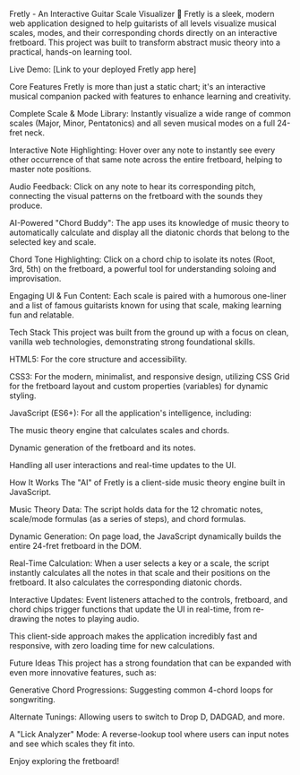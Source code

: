 Fretly - An Interactive Guitar Scale Visualizer 🎸
Fretly is a sleek, modern web application designed to help guitarists of all levels visualize musical scales, modes, and their corresponding chords directly on an interactive fretboard. This project was built to transform abstract music theory into a practical, hands-on learning tool.

Live Demo: [Link to your deployed Fretly app here]

Core Features
Fretly is more than just a static chart; it's an interactive musical companion packed with features to enhance learning and creativity.

Complete Scale & Mode Library: Instantly visualize a wide range of common scales (Major, Minor, Pentatonics) and all seven musical modes on a full 24-fret neck.

Interactive Note Highlighting: Hover over any note to instantly see every other occurrence of that same note across the entire fretboard, helping to master note positions.

Audio Feedback: Click on any note to hear its corresponding pitch, connecting the visual patterns on the fretboard with the sounds they produce.

AI-Powered "Chord Buddy": The app uses its knowledge of music theory to automatically calculate and display all the diatonic chords that belong to the selected key and scale.

Chord Tone Highlighting: Click on a chord chip to isolate its notes (Root, 3rd, 5th) on the fretboard, a powerful tool for understanding soloing and improvisation.

Engaging UI & Fun Content: Each scale is paired with a humorous one-liner and a list of famous guitarists known for using that scale, making learning fun and relatable.

Tech Stack
This project was built from the ground up with a focus on clean, vanilla web technologies, demonstrating strong foundational skills.

HTML5: For the core structure and accessibility.

CSS3: For the modern, minimalist, and responsive design, utilizing CSS Grid for the fretboard layout and custom properties (variables) for dynamic styling.

JavaScript (ES6+): For all the application's intelligence, including:

The music theory engine that calculates scales and chords.

Dynamic generation of the fretboard and its notes.

Handling all user interactions and real-time updates to the UI.

How It Works
The "AI" of Fretly is a client-side music theory engine built in JavaScript.

Music Theory Data: The script holds data for the 12 chromatic notes, scale/mode formulas (as a series of steps), and chord formulas.

Dynamic Generation: On page load, the JavaScript dynamically builds the entire 24-fret fretboard in the DOM.

Real-Time Calculation: When a user selects a key or a scale, the script instantly calculates all the notes in that scale and their positions on the fretboard. It also calculates the corresponding diatonic chords.

Interactive Updates: Event listeners attached to the controls, fretboard, and chord chips trigger functions that update the UI in real-time, from re-drawing the notes to playing audio.

This client-side approach makes the application incredibly fast and responsive, with zero loading time for new calculations.

Future Ideas
This project has a strong foundation that can be expanded with even more innovative features, such as:

Generative Chord Progressions: Suggesting common 4-chord loops for songwriting.

Alternate Tunings: Allowing users to switch to Drop D, DADGAD, and more.

A "Lick Analyzer" Mode: A reverse-lookup tool where users can input notes and see which scales they fit into.

Enjoy exploring the fretboard!